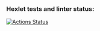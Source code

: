 ### Hexlet tests and linter status:
[![Actions Status](https://github.com/alexkosades/php-project-lvl1/workflows/hexlet-check/badge.svg)](https://github.com/alexkosades/php-project-lvl1/actions)